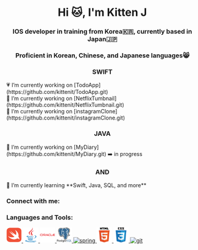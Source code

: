 
<h1 align="center">Hi 🐱, I'm Kitten J</h1>
<h3 align="center">IOS developer in training from Korea🇰🇷, currently based in Japan🇯🇵</h3>
<h3 align="center">Proficient in Korean, Chinese, and Japanese languages😸</h3>

<h3 align="center">SWIFT</h3>
💗 I’m currently working on [TodoApp](https://github.com/kittenit/TodoApp.git) <br>
🩵 I’m currently working on [NetflixTumbnail](https://github.com/kittenit/NetflixTumbnail.git) <br>
💛 I’m currently working on [instagramClone](https://github.com/kittenit/instagramClone.git) <br>

<h3 align="center">JAVA</h3>
🩶 I’m currently working on [MyDiary](https://github.com/kittenit/MyDiary.git)  ➡️ in progress

<h3 align="center">AND</h3>
🌱 I’m currently learning **Swift, Java, SQL, and more**

<h3 align="left">Connect with me:</h3>
<p align="left">
</p>

<h3 align="left">Languages and Tools:</h3>
<p align="left">

<a href="https://developer.apple.com/swift/" target="_blank" rel="noreferrer"> 
<img src="https://raw.githubusercontent.com/devicons/devicon/master/icons/swift/swift-original.svg" alt="swift" width="40" height="40"/> </a> 

<a href="https://www.java.com" target="_blank" rel="noreferrer">
<img src="https://raw.githubusercontent.com/devicons/devicon/master/icons/java/java-original.svg" alt="java" width="40" height="40"/> </a> 

<a href="https://www.oracle.com/" target="_blank" rel="noreferrer">
<img src="https://raw.githubusercontent.com/devicons/devicon/master/icons/oracle/oracle-original.svg" alt="oracle" width="40" height="40"/> </a> 

<a href="https://www.postgresql.org" target="_blank" rel="noreferrer"> 
<img src="https://raw.githubusercontent.com/devicons/devicon/master/icons/postgresql/postgresql-original-wordmark.svg" alt="postgresql" width="40" height="40"/> </a> 

<a href="https://spring.io/" target="_blank" rel="noreferrer">
<img src="https://www.vectorlogo.zone/logos/springio/springio-icon.svg" alt="spring" width="40" height="40"/> </a>

<a href="https://www.w3.org/html/" target="_blank" rel="noreferrer"> 
<img src="https://raw.githubusercontent.com/devicons/devicon/master/icons/html5/html5-original-wordmark.svg" alt="html5" width="40" height="40"/> </a>

<a href="https://www.w3schools.com/css/" target="_blank" rel="noreferrer"> 
<img src="https://raw.githubusercontent.com/devicons/devicon/master/icons/css3/css3-original-wordmark.svg" alt="css3" width="40" height="40"/> </a>

<a href="https://git-scm.com/" target="_blank" rel="noreferrer"> 
<img src="https://www.vectorlogo.zone/logos/git-scm/git-scm-icon.svg" alt="git" width="40" height="40"/> </a> 

</p>
